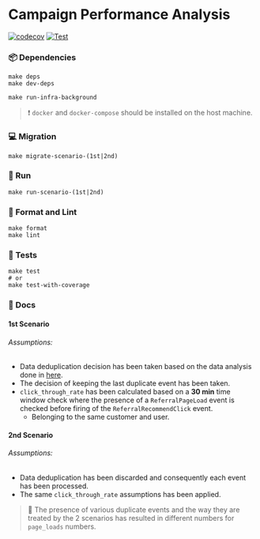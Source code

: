 # Campaign Performance Analysis

[![codecov](https://codecov.io/gh/mustafasencer/aklamio-challenge/branch/main/graph/badge.svg?token=laF1P8JGJR)](https://codecov.io/gh/mustafasencer/aklamio-challenge)
[![Test](https://github.com/mustafasencer/aklamio-challenge/actions/workflows/test.yml/badge.svg)](https://github.com/mustafasencer/aklamio-challenge/actions/workflows/test.yml)

### 📦 Dependencies

```shell
make deps
make dev-deps
```

```shell
make run-infra-background
```

> ❗ `docker` and `docker-compose` should be installed on the host machine.

### 💻 Migration

```shell
make migrate-scenario-(1st|2nd)
```

### 💨 Run

```shell
make run-scenario-(1st|2nd)
```

### 💄 Format and Lint

```shell
make format
make lint
```

### 🚨 Tests

```shell
make test
# or
make test-with-coverage
```

### 📝 Docs

#### 1st Scenario

###### Assumptions:

* Data deduplication decision has been taken based on the data analysis done
  in [here](https://github.com/mustafasencer/aklamio-challenge/blob/main/data/generate_report.py).
* The decision of keeping the last duplicate event has been taken.
* `click_through_rate` has been calculated based on a **30 min** time window check where
  the presence of a `ReferralPageLoad` event is checked before firing of the `ReferralRecommendClick` event.
    * Belonging to the same customer and user.

#### 2nd Scenario

###### Assumptions:

* Data deduplication has been discarded and consequently each event has been processed.
* The same `click_through_rate` assumptions has been applied.

> 📝 The presence of various duplicate events and the way they are treated by the 2 scenarios has resulted in different numbers for ``page_loads`` numbers.
